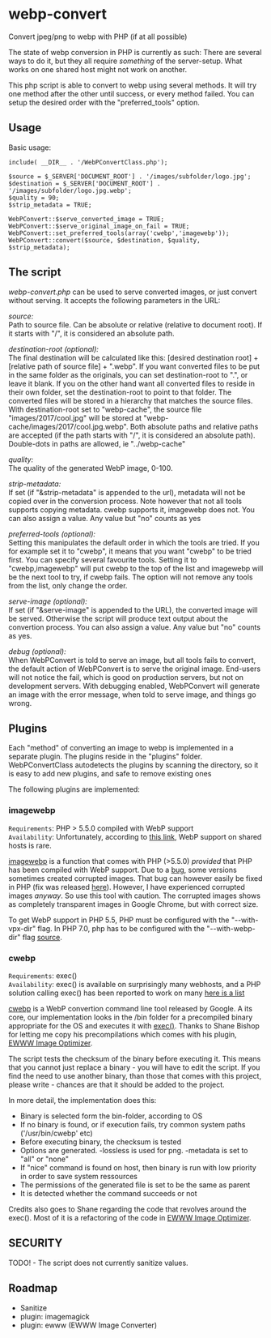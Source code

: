 # webp-convert
Convert jpeg/png to webp with PHP (if at all possible)

The state of webp conversion in PHP is currently as such: There are several ways to do it, but they all require *something* of the server-setup. What works on one shared host might not work on another.

This php script is able to convert to webp using several methods. It will try one method after the other until success, or every method failed. You can setup the desired order with the "preferred_tools" option.

## Usage

Basic usage:
```
include( __DIR__ . '/WebPConvertClass.php');

$source = $_SERVER['DOCUMENT_ROOT'] . '/images/subfolder/logo.jpg';
$destination = $_SERVER['DOCUMENT_ROOT'] . '/images/subfolder/logo.jpg.webp';
$quality = 90;
$strip_metadata = TRUE;

WebPConvert::$serve_converted_image = TRUE;
WebPConvert::$serve_original_image_on_fail = TRUE;
WebPConvert::set_preferred_tools(array('cwebp','imagewebp'));
WebPConvert::convert($source, $destination, $quality, $strip_metadata);
```

## The script

*webp-convert.php* can be used to serve converted images, or just convert without serving. It accepts the following parameters in the URL:

*source:*\
Path to source file. Can be absolute or relative (relative to document root). If it starts with "/", it is considered an absolute path.

*destination-root (optional):*\
The final destination will be calculated like this: [desired destination root] + [relative path of source file] + ".webp". If you want converted files to be put in the same folder as the originals, you can set destination-root to ".", or leave it blank. If you on the other hand want all converted files to reside in their own folder, set the destination-root to point to that folder. The converted files will be stored in a hierarchy that matches the source files. With destination-root set to "webp-cache", the source file "images/2017/cool.jpg" will be stored at "webp-cache/images/2017/cool.jpg.webp". Both absolute paths and relative paths are accepted (if the path starts with "/", it is considered an absolute path). Double-dots in paths are allowed, ie "../webp-cache"

*quality:*\
The quality of the generated WebP image, 0-100.

*strip-metadata:*\
If set (if "&strip-metadata" is appended to the url), metadata will not be copied over in the conversion process. Note however that not all tools supports copying metadata. cwebp supports it, imagewebp does not. You can also assign a value. Any value but "no" counts as yes

*preferred-tools (optional):*\
Setting this manipulates the default order in which the tools are tried. If you for example set it to "cwebp", it means that you want "cwebp" to be tried first. You can specify several favourite tools. Setting it to "cwebp,imagewebp" will put cwebp to the top of the list and imagewebp will be the next tool to try, if cwebp fails. The option will not remove any tools from the list, only change the order.

*serve-image (optional):*\
If set (if "&serve-image" is appended to the URL), the converted image will be served. Otherwise the script will produce text output about the convertion process. You can also assign a value. Any value but "no" counts as yes.

*debug (optional):*\
When WebPConvert is told to serve an image, but all tools fails to convert, the default action of WebPConvert is to serve the original image. End-users will not notice the fail, which is good on production servers, but not on development servers. With debugging enabled, WebPConvert will generate an image with the error message, when told to serve image, and things go wrong.



## Plugins

Each "method" of converting an image to webp is implemented in a separate plugin. The plugins reside in the "plugins" folder. WebPConvertClass autodetects the plugins by scanning the directory, so it is easy to add new plugins, and safe to remove existing ones

The following plugins are implemented:

### imagewebp
```Requirements```: PHP > 5.5.0 compiled with WebP support<br>
```Availability```: Unfortunately, according to [this link](https://stackoverflow.com/questions/25248382/how-to-create-a-webp-image-in-php), WebP support on shared hosts is rare.

[imagewebp](http://php.net/manual/en/function.imagewebp.php) is a function that comes with PHP (>5.5.0) *provided* that PHP has been compiled with WebP support. Due to a [bug](https://bugs.php.net/bug.php?id=66590), some versions sometimes created corrupted images. That bug can however easily be fixed in PHP (fix was released [here](https://stackoverflow.com/questions/30078090/imagewebp-php-creates-corrupted-webp-files)). However, I have experienced corrupted images *anyway*. So use this tool with caution. The corrupted images shows as completely transparent images in Google Chrome, but with correct size.


To get WebP support in PHP 5.5, PHP must be configured with the "--with-vpx-dir" flag. In PHP 7.0, php has to be configured with the "--with-webp-dir" flag [source](http://il1.php.net/manual/en/image.installation.php).


### cwebp
```Requirements```: exec()<br>
```Availability```: exec() is available on surprisingly many webhosts, and a PHP solution calling exec() has been reported to work on many [here is a list](https://wordpress.org/plugins/ewww-image-optimizer/#installation)

[cwebp](https://developers.google.com/speed/webp/docs/cwebp) is a WebP convertion command line tool released by Google. A its core, our implementation looks in the /bin folder for a precompiled binary appropriate for the OS and executes it with [exec()](http://php.net/manual/en/function.exec.php). Thanks to Shane Bishop for letting me copy his precompilations which comes with his plugin, [EWWW Image Optimizer](https://ewww.io/). 

The script tests the checksum of the binary before executing it. This means that you cannot just replace a binary - you will have to edit the script. If you find the need to use another binary, than those that comes with this project, please write - chances are that it should be added to the project.

In more detail, the implementation does this:
- Binary is selected form the bin-folder, according to OS
- If no binary is found, or if execution fails, try common system paths ('/usr/bin/cwebp' etc)
- Before executing binary, the checksum is tested
- Options are generated. -lossless is used for png. -metadata is set to "all" or "none"
- If "nice" command is found on host, then binary is run with low priority in order to save system ressources
- The permissions of the generated file is set to be the same as parent
- It is detected whether the command succeeds or not

Credits also goes to Shane regarding the code that revolves around the exec(). Most of it is a refactoring of the code in [EWWW Image Optimizer](https://ewww.io/).

## SECURITY
TODO! - The script does not currently sanitize values.

## Roadmap
* Sanitize
* plugin: imagemagick
* plugin: ewww (EWWW Image Converter)




